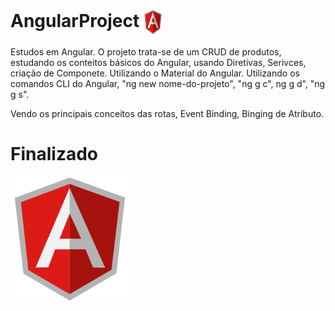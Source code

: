 # AngularProject   <img align="center" alt="jogo-angular" height="40" width="30" src="https://raw.githubusercontent.com/devicons/devicon/master/icons/angularjs/angularjs-original.svg">

 Estudos em Angular. 
O projeto trata-se de um CRUD de produtos, estudando os conteitos básicos do Angular, usando Diretivas, Serivces, criação de Componete. Utilizando o Material do Angular.
Utilizando os comandos CLI do Angular, "ng new nome-do-projeto", "ng g c", ng g d", "ng g s".

Vendo os principais conceitos das rotas, Event Binding, Binging de Atributo.

# Finalizado

  <img align="center" alt="jogo-angular" height="200" width="190" src="https://raw.githubusercontent.com/devicons/devicon/master/icons/angularjs/angularjs-original.svg">


